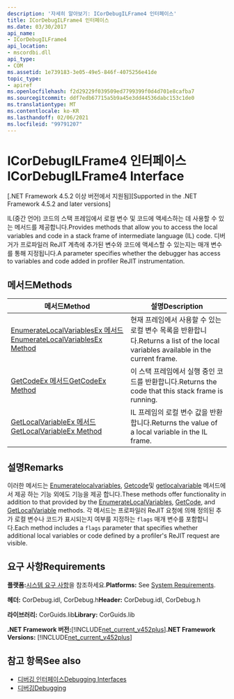 ```yaml
---
description: '자세히 알아보기: ICorDebugILFrame4 인터페이스'
title: ICorDebugILFrame4 인터페이스
ms.date: 03/30/2017
api_name:
- ICorDebugILFrame4
api_location:
- mscordbi.dll
api_type:
- COM
ms.assetid: 1e739183-3e05-49e5-846f-4075256e41de
topic_type:
- apiref
ms.openlocfilehash: f2d29229f039509ed7799399f0d4d701e8cafba7
ms.sourcegitcommit: ddf7edb67715a5b9a45e3dd44536dabc153c1de0
ms.translationtype: MT
ms.contentlocale: ko-KR
ms.lasthandoff: 02/06/2021
ms.locfileid: "99791207"
---
```

# <a name="icordebugilframe4-interface"></a><span data-ttu-id="e850a-103">ICorDebugILFrame4 인터페이스</span><span class="sxs-lookup"><span data-stu-id="e850a-103">ICorDebugILFrame4 Interface</span></span>

<span data-ttu-id="e850a-104">[.NET Framework 4.5.2 이상 버전에서 지원됨]</span><span class="sxs-lookup"><span data-stu-id="e850a-104">[Supported in the .NET Framework 4.5.2 and later versions]</span></span>  
  
 <span data-ttu-id="e850a-105">IL(중간 언어) 코드의 스택 프레임에서 로컬 변수 및 코드에 액세스하는 데 사용할 수 있는 메서드를 제공합니다.</span><span class="sxs-lookup"><span data-stu-id="e850a-105">Provides methods that allow you to access the local variables and code in a stack frame of intermediate language (IL) code.</span></span> <span data-ttu-id="e850a-106">디버거가 프로파일러 ReJIT 계측에 추가된 변수와 코드에 액세스할 수 있는지는 매개 변수를 통해 지정됩니다.</span><span class="sxs-lookup"><span data-stu-id="e850a-106">A parameter specifies whether the debugger has access to variables and code added in profiler ReJIT instrumentation.</span></span>  
  
## <a name="methods"></a><span data-ttu-id="e850a-107">메서드</span><span class="sxs-lookup"><span data-stu-id="e850a-107">Methods</span></span>  
  
|<span data-ttu-id="e850a-108">메서드</span><span class="sxs-lookup"><span data-stu-id="e850a-108">Method</span></span>|<span data-ttu-id="e850a-109">설명</span><span class="sxs-lookup"><span data-stu-id="e850a-109">Description</span></span>|  
|------------|-----------------|  
|[<span data-ttu-id="e850a-110">EnumerateLocalVariablesEx 메서드</span><span class="sxs-lookup"><span data-stu-id="e850a-110">EnumerateLocalVariablesEx Method</span></span>](icordebugilframe4-enumeratelocalvariablesex-method.md)|<span data-ttu-id="e850a-111">현재 프레임에서 사용할 수 있는 로컬 변수 목록을 반환합니다.</span><span class="sxs-lookup"><span data-stu-id="e850a-111">Returns a list of the local variables available in the current frame.</span></span>|  
|[<span data-ttu-id="e850a-112">GetCodeEx 메서드</span><span class="sxs-lookup"><span data-stu-id="e850a-112">GetCodeEx Method</span></span>](icordebugilframe4-getcodeex-method.md)|<span data-ttu-id="e850a-113">이 스택 프레임에서 실행 중인 코드를 반환합니다.</span><span class="sxs-lookup"><span data-stu-id="e850a-113">Returns the code that this stack frame is running.</span></span>|  
|[<span data-ttu-id="e850a-114">GetLocalVariableEx 메서드</span><span class="sxs-lookup"><span data-stu-id="e850a-114">GetLocalVariableEx Method</span></span>](icordebugilframe4-getlocalvariableex-method.md)|<span data-ttu-id="e850a-115">IL 프레임의 로컬 변수 값을 반환합니다.</span><span class="sxs-lookup"><span data-stu-id="e850a-115">Returns the value of a local variable in the IL frame.</span></span>|  
  
## <a name="remarks"></a><span data-ttu-id="e850a-116">설명</span><span class="sxs-lookup"><span data-stu-id="e850a-116">Remarks</span></span>  

 <span data-ttu-id="e850a-117">이러한 메서드는 [Enumeratelocalvariables](icordebugilframe-enumeratelocalvariables-method.md), [Getcode](icordebugframe-getcode-method.md)및 [getlocalvariable](icordebugilframe-getlocalvariable-method.md) 메서드에서 제공 하는 기능 외에도 기능을 제공 합니다.</span><span class="sxs-lookup"><span data-stu-id="e850a-117">These methods offer functionality in addition to that provided by the [EnumerateLocalVariables](icordebugilframe-enumeratelocalvariables-method.md), [GetCode](icordebugframe-getcode-method.md), and [GetLocalVariable](icordebugilframe-getlocalvariable-method.md) methods.</span></span> <span data-ttu-id="e850a-118">각 메서드는 프로파일러 ReJIT 요청에 의해 정의된 추가 로컬 변수나 코드가 표시되는지 여부를 지정하는 `flags` 매개 변수를 포함합니다.</span><span class="sxs-lookup"><span data-stu-id="e850a-118">Each method includes a `flags` parameter that specifies whether additional local variables or code defined by a profiler's ReJIT request are visible.</span></span>  
  
## <a name="requirements"></a><span data-ttu-id="e850a-119">요구 사항</span><span class="sxs-lookup"><span data-stu-id="e850a-119">Requirements</span></span>  

 <span data-ttu-id="e850a-120">**플랫폼:**[시스템 요구 사항](../../get-started/system-requirements.md)을 참조하세요.</span><span class="sxs-lookup"><span data-stu-id="e850a-120">**Platforms:** See [System Requirements](../../get-started/system-requirements.md).</span></span>  
  
 <span data-ttu-id="e850a-121">**헤더:** CorDebug.idl, CorDebug.h</span><span class="sxs-lookup"><span data-stu-id="e850a-121">**Header:** CorDebug.idl, CorDebug.h</span></span>  
  
 <span data-ttu-id="e850a-122">**라이브러리:** CorGuids.lib</span><span class="sxs-lookup"><span data-stu-id="e850a-122">**Library:** CorGuids.lib</span></span>  
  
 <span data-ttu-id="e850a-123">**.NET Framework 버전:**[!INCLUDE[net_current_v452plus](../../../../includes/net-current-v452plus-md.md)]</span><span class="sxs-lookup"><span data-stu-id="e850a-123">**.NET Framework Versions:** [!INCLUDE[net_current_v452plus](../../../../includes/net-current-v452plus-md.md)]</span></span>  
  
## <a name="see-also"></a><span data-ttu-id="e850a-124">참고 항목</span><span class="sxs-lookup"><span data-stu-id="e850a-124">See also</span></span>

- [<span data-ttu-id="e850a-125">디버깅 인터페이스</span><span class="sxs-lookup"><span data-stu-id="e850a-125">Debugging Interfaces</span></span>](debugging-interfaces.md)
- [<span data-ttu-id="e850a-126">디버깅</span><span class="sxs-lookup"><span data-stu-id="e850a-126">Debugging</span></span>](index.md)
